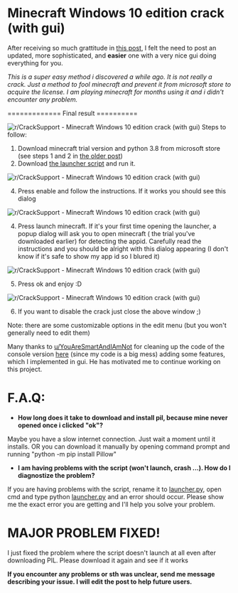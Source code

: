 
# Minecraft Windows 10 edition crack (with gui)

After receiving so much grattitude in  [this post](https://www.reddit.com/r/CrackSupport/comments/p7c3jb/finally_minecraft_windows_10_crack/), I felt the need to post an updated, more sophisticated, and  **easier**  one with a very nice gui doing everything for you.

_This is a super easy method i discovered a while ago. It is not really a crack. Just a method to fool minecraft and prevent it from microsoft store to acquire the license. I am playing minecraft for months using it and i didn't encounter any problem._

============= Final result ==========

![r/CrackSupport - Minecraft Windows 10 edition crack (with gui)](https://preview.redd.it/vfmrmp2xfpj71.png?width=1366&format=png&auto=webp&s=bd727f0d0bbe0cb56e42c352a67d1fcf35179f2f)
Steps to follow:
1.  Download minecraft trial version and python 3.8 from microsoft store (see steps 1 and 2 in  [the older post](https://www.reddit.com/r/PiratedGames/comments/p7c4a6/finally_minecraft_windows_10_crack/))
2.  Download  [the launcher script](https://drive.google.com/file/d/1ebSksO9o7JRLe_O7iYKBFY9u0rbSDNaf/view?usp=sharing)  and run it.

![r/CrackSupport - Minecraft Windows 10 edition crack (with gui)](https://preview.redd.it/1mrqm11yfpj71.png?width=596&format=png&auto=webp&s=cc364415ebca76d40c31ca4e24b0e63be03bc0e6)

4. Press enable and follow the instructions. If it works you should see this dialog

![r/CrackSupport - Minecraft Windows 10 edition crack (with gui)](https://preview.redd.it/jrsry60zfpj71.png?width=232&format=png&auto=webp&s=08e6b33e6e0bd71da36cce05093a627e89346fec)

4. Press launch minecraft. If it's your first time opening the launcher, a popup dialog will ask you to open minecraft ( the trial you've downloaded earlier) for detecting the appid. Carefully read the instructions and you should be alright with this dialog appearing (I don't know if it's safe to show my app id so I blured it)

![r/CrackSupport - Minecraft Windows 10 edition crack (with gui)](https://preview.redd.it/ztdcrpuzfpj71.png?width=323&format=png&auto=webp&s=a75f135bb5ab7eff72b595b1665ff7cad5741ece)

5. Press ok and enjoy :D

![r/CrackSupport - Minecraft Windows 10 edition crack (with gui)](https://preview.redd.it/ftiwqxp0gpj71.png?width=415&format=png&auto=webp&s=bc8b96ff921616adf1af7812b597beb528e7f6f2)

6. If you want to disable the crack just close the above window ;)

Note: there are some customizable options in the edit menu (but you won't generally need to edit them)

Many thanks to  [u/YouAreSmartAndIAmNot](https://www.reddit.com/u/YouAreSmartAndIAmNot/)  for cleaning up the code of the console version  [here](https://pastebin.com/dhXbXQ4E)  (since my code is a big mess) adding some features, which I implemented in gui. He has motivated me to continue working on this project.

# F.A.Q:

-   **How long does it take to download and install pil, because mine never opened once i clicked "ok"?**
    

Maybe you have a slow internet connection. Just wait a moment until it installs. OR you can download it manually by opening command prompt and running "python -m pip install Pillow"

-   **I am having problems with the script (won't launch, crash ...). How do I diagnostize the problem?**
    

If you are having problems with the script, rename it to  [launcher.py](https://launcher.py/), open cmd and type python  [launcher.py](https://launcher.py/)  and an error should occur. Please show me the exact error you are getting and I'll help you solve your problem.

# MAJOR PROBLEM FIXED!

I just fixed the problem where the script doesn't launch at all even after downloading PIL. Please download it again and see if it works

**If you encounter any problems or sth was unclear, send me message describing your issue. I will edit the post to help future users.**
